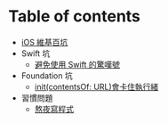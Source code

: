 # Table of contents

* [iOS 維基百坑](README.md)
* Swift 坑
  * [避免使用 Swift 的驚嘆號](swift-pitfalls/avoid-exclamation.md)
* Foundation 坑
  * [init\(contentsOf: URL\)會卡住執行緒](foundation-pitfalls/contentsof-url.md)
* 習慣問題
  * [熬夜寫程式](habits/late-night.md)

